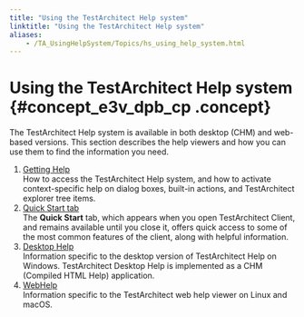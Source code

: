 ```yaml
--- 
title: "Using the TestArchitect Help system"
linktitle: "Using the TestArchitect Help system"
aliases: 
    - /TA_UsingHelpSystem/Topics/hs_using_help_system.html
---
```

# Using the TestArchitect Help system {#concept_e3v_dpb_cp .concept}

The TestArchitect Help system is available in both desktop \(CHM\) and web-based versions. This section describes the help viewers and how you can use them to find the information you need.

1.  [Getting Help](../../TA_UsingHelpSystem/Topics/hs_getting_help.html)  
How to access the TestArchitect Help system, and how to activate context-specific help on dialog boxes, built-in actions, and TestArchitect explorer tree items.
2.  [Quick Start tab](../../TA_Help/Topics/Quick_start.html)  
The **Quick Start** tab, which appears when you open TestArchitect Client, and remains available until you close it, offers quick access to some of the most common features of the client, along with helpful information.
3.  [Desktop Help](../../TA_UsingHelpSystem/Topics/hs_CHM.html)  
Information specific to the desktop version of TestArchitect Help on Windows. TestArchitect Desktop Help is implemented as a CHM \(Compiled HTML Help\) application.
4.  [WebHelp](../../TA_UsingHelpSystem/Topics/hs_WebHelp.html)  
Information specific to the TestArchitect web help viewer on Linux and macOS.

